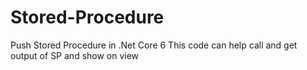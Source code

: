 # Stored-Procedure
Push Stored Procedure in .Net Core 6
This code can help call and get output of SP and show on view
